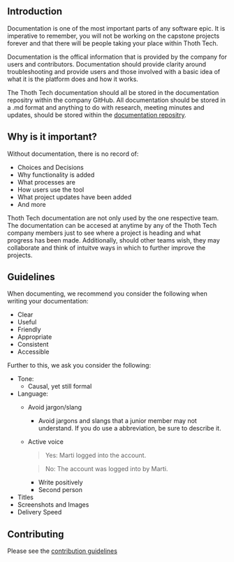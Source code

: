 ## Introduction

Documentation is one of the most important parts of any software epic. It is imperative to remember, you will not be working on the capstone projects forever and that there will be people taking your place within Thoth Tech.

Documentation is the offical information that is provided by the company for users and contributors. Documentation should provide clarity around troubleshooting and provide users and those involved with a basic idea of what it is the platform does and how it works.

The Thoth Tech documentation should all be stored in the documentation repositry within the company GitHub. All documentation should be stored in a .md format and anything to do with research, meeting minutes and updates, should be stored within the [documentation repositry](https://github.com/thoth-tech/documentation).

## Why is it important?

Without documentation, there is no record of:

- Choices and Decisions
- Why functionality is added
- What processes are
- How users use the tool
- What project updates have been added
- And more

Thoth Tech documentation are not only used by the one respective team. The documentation can be accesed at anytime by any of the Thoth Tech company members just to see where a project is heading and what progress has been made. Additionally, should other teams wish, they may collaborate and think of intuitve ways in which to further improve the projects.

## Guidelines

When documenting, we recommend you consider the following when writing your documentation:

- Clear
- Useful
- Friendly
- Appropriate
- Consistent
- Accessible

Further to this, we ask you consider the following:

- Tone: ​
  - Causal, yet still formal​
- Language: ​
  - Avoid jargon/slang​
    - Avoid jargons and slangs that a junior member may not understand. If you do use a abbreviation, be sure to describe it.
  - Active voice​ 
    > Yes: Marti logged into the account.​ 
    
    > No: The account was logged into by Marti.
    - Write positively​
    - Second person​
- Titles​
- Screenshots and Images​
- Delivery Speed​

## Contributing

Please see the [contribution guidelines](https://github.com/thoth-tech/documentation/blob/main/CONTRIBUTING.md)
